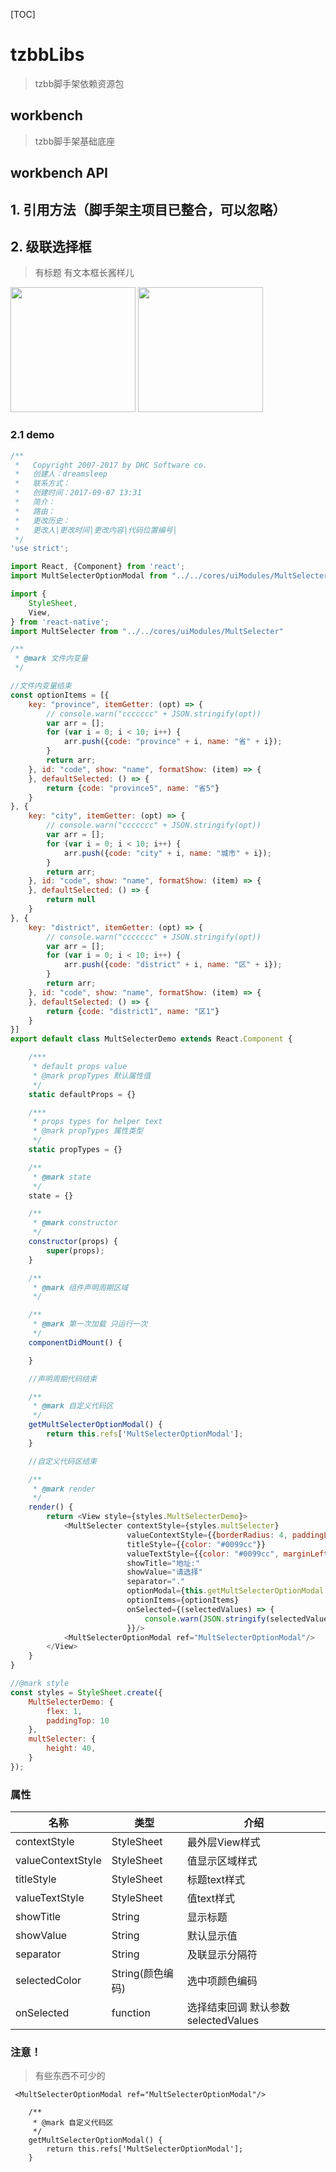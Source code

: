 
[TOC]
# tzbbLibs
>tzbb脚手架依赖资源包

## workbench
>tzbb脚手架基础底座

## workbench API
## 1. 引用方法（脚手架主项目已整合，可以忽略）



##  2. 级联选择框
>有标题 有文本框长酱样儿

<img src="docImgs/2-1.png" width="200px" />
<img src="docImgs/2-2.png" width="200px" />

### 2.1 demo
``` javascript
/**
 *   Copyright 2007-2017 by DHC Software co.
 *   创建人：dreamsleep
 *   联系方式：
 *   创建时间：2017-09-07 13:31
 *   简介：
 *   路由：
 *   更改历史：
 *   更改人|更改时间|更改内容|代码位置编号|
 */
'use strict';

import React, {Component} from 'react';
import MultSelecterOptionModal from "../../cores/uiModules/MultSelecterOptionModal"

import {
    StyleSheet,
    View,
} from 'react-native';
import MultSelecter from "../../cores/uiModules/MultSelecter"

/**
 * @mark 文件内变量
 */

//文件内变量结束
const optionItems = [{
    key: "province", itemGetter: (opt) => {
        // console.warn("ccccccc" + JSON.stringify(opt))
        var arr = [];
        for (var i = 0; i < 10; i++) {
            arr.push({code: "province" + i, name: "省" + i});
        }
        return arr;
    }, id: "code", show: "name", formatShow: (item) => {
    }, defaultSelected: () => {
        return {code: "province5", name: "省5"}
    }
}, {
    key: "city", itemGetter: (opt) => {
        // console.warn("ccccccc" + JSON.stringify(opt))
        var arr = [];
        for (var i = 0; i < 10; i++) {
            arr.push({code: "city" + i, name: "城市" + i});
        }
        return arr;
    }, id: "code", show: "name", formatShow: (item) => {
    }, defaultSelected: () => {
        return null
    }
}, {
    key: "district", itemGetter: (opt) => {
        // console.warn("ccccccc" + JSON.stringify(opt))
        var arr = [];
        for (var i = 0; i < 10; i++) {
            arr.push({code: "district" + i, name: "区" + i});
        }
        return arr;
    }, id: "code", show: "name", formatShow: (item) => {
    }, defaultSelected: () => {
        return {code: "district1", name: "区1"}
    }
}]
export default class MultSelecterDemo extends React.Component {

    /***
     * default props value
     * @mark propTypes 默认属性值
     */
    static defaultProps = {}

    /***
     * props types for helper text
     * @mark propTypes 属性类型
     */
    static propTypes = {}

    /**
     * @mark state
     */
    state = {}

    /**
     * @mark constructor
     */
    constructor(props) {
        super(props);
    }

    /**
     * @mark 组件声明周期区域
     */

    /**
     * @mark 第一次加载 只运行一次
     */
    componentDidMount() {

    }

    //声明周期代码结束

    /**
     * @mark 自定义代码区
     */
    getMultSelecterOptionModal() {
        return this.refs['MultSelecterOptionModal'];
    }

    //自定义代码区结束

    /**
     * @mark render
     */
    render() {
        return <View style={styles.MultSelecterDemo}>
            <MultSelecter contextStyle={styles.multSelecter}
                          valueContextStyle={{borderRadius: 4, paddingLeft: 0, borderWidth: 0}}
                          titleStyle={{color: "#0099cc"}}
                          valueTextStyle={{color: "#0099cc", marginLeft: 0}} selectedColor="orange"
                          showTitle="地址:"
                          showValue="请选择"
                          separator="."
                          optionModal={this.getMultSelecterOptionModal.bind(this)}
                          optionItems={optionItems}
                          onSelected={(selectedValues) => {
                              console.warn(JSON.stringify(selectedValues))
                          }}/>
            <MultSelecterOptionModal ref="MultSelecterOptionModal"/>
        </View>
    }
}

//@mark style
const styles = StyleSheet.create({
    MultSelecterDemo: {
        flex: 1,
        paddingTop: 10
    },
    multSelecter: {
        height: 40,
    }
});
```

### 属性

| 名称 | 类型 | 介绍  |
| --- | --- | --- |
| contextStyle | StyleSheet | 最外层View样式  |
| valueContextStyle | StyleSheet | 值显示区域样式  |
| titleStyle | StyleSheet | 标题text样式  |
| valueTextStyle | StyleSheet | 值text样式  |
| showTitle | String | 显示标题  |
| showValue | String | 默认显示值 |
|separator|String|及联显示分隔符|
|selectedColor|String(颜色编码)|选中项颜色编码|
|onSelected|function|选择结束回调 默认参数  selectedValues|

### 注意！
>有些东西不可少的

```
 <MultSelecterOptionModal ref="MultSelecterOptionModal"/>
```

```
    /**
     * @mark 自定义代码区
     */
    getMultSelecterOptionModal() {
        return this.refs['MultSelecterOptionModal'];
    }
```


